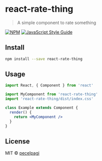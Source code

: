 # react-rate-thing

> A simple component to rate something

[![NPM](https://img.shields.io/npm/v/react-rate-thing.svg)](https://www.npmjs.com/package/react-rate-thing) [![JavaScript Style Guide](https://img.shields.io/badge/code_style-standard-brightgreen.svg)](https://standardjs.com)

## Install

```bash
npm install --save react-rate-thing
```

## Usage

```jsx
import React, { Component } from 'react'

import MyComponent from 'react-rate-thing'
import 'react-rate-thing/dist/index.css'

class Example extends Component {
  render() {
    return <MyComponent />
  }
}
```

## License

MIT © [pecelpagi](https://github.com/pecelpagi)
